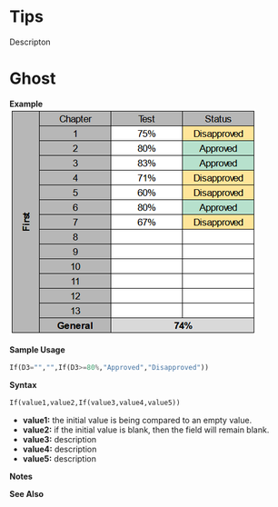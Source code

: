 # Tips
Descripton

# Ghost
**Example**<br>
<img src="mainTable.png">

**Sample Usage**<br>
```python
If(D3="","",If(D3>=80%,"Approved","Disapproved"))
```

**Syntax**<br>
```python
If(value1,value2,If(value3,value4,value5))
```
* **value1:** the initial value is being compared to an empty value.<br>
* **value2:** if the initial value is blank, then the field will remain blank.<br>
* **value3:** description <br>
* **value4:** description <br>
* **value5:** description <br>

**Notes**<br>

**See Also**<br>
